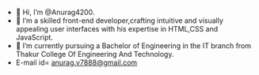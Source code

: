 - 👋 Hi, I’m @Anurag4200.
- 👀 I’m a skilled front-end developer,crafting intuitive and visually appealing user interfaces with his expertise in HTML,CSS and JavaScript. 
- 🌱 I’m currently pursuing a Bachelor of Engineering in the IT branch from Thakur College Of Engineering And Technology.
- E-mail id= anurag.v7888@gmail.com

